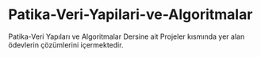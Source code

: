 # Patika-Veri-Yapilari-ve-Algoritmalar
Patika-Veri Yapıları ve Algoritmalar Dersine ait Projeler kısmında yer alan ödevlerin çözümlerini içermektedir.

